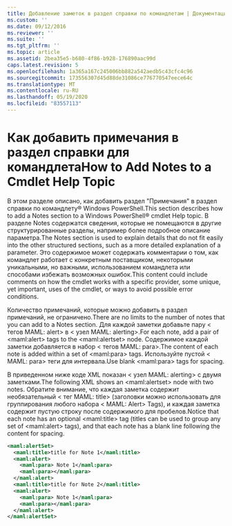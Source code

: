 ```yaml
---
title: Добавление заметок в раздел справки по командлетам | Документация Майкрософт
ms.custom: ''
ms.date: 09/12/2016
ms.reviewer: ''
ms.suite: ''
ms.tgt_pltfrm: ''
ms.topic: article
ms.assetid: 2bea35e5-b680-4f86-b928-176890aac99d
caps.latest.revision: 5
ms.openlocfilehash: 1a365a167c245006bb882a542aedb5c43cfc4c96
ms.sourcegitcommit: 173556307d45d88de31086ce776770547eece64c
ms.translationtype: MT
ms.contentlocale: ru-RU
ms.lasthandoff: 05/19/2020
ms.locfileid: "83557113"
---
```

# <a name="how-to-add-notes-to-a-cmdlet-help-topic"></a><span data-ttu-id="f73ba-102">Как добавить примечания в раздел справки для командлета</span><span class="sxs-lookup"><span data-stu-id="f73ba-102">How to Add Notes to a Cmdlet Help Topic</span></span>

<span data-ttu-id="f73ba-103">В этом разделе описано, как добавить раздел "Примечания" в раздел справки по командлету® Windows PowerShell.</span><span class="sxs-lookup"><span data-stu-id="f73ba-103">This section describes how to add a Notes section to a Windows PowerShell® cmdlet Help topic.</span></span> <span data-ttu-id="f73ba-104">В разделе Notes содержатся сведения, которые не помещаются в другие структурированные разделы, например более подробное описание параметра.</span><span class="sxs-lookup"><span data-stu-id="f73ba-104">The Notes section is used to explain details that do not fit easily into the other structured sections, such as a more detailed explanation of a parameter.</span></span> <span data-ttu-id="f73ba-105">Это содержимое может содержать комментарии о том, как командлет работает с конкретным поставщиком, некоторыми уникальными, но важными, использованием командлета или способами избежать возможных ошибок.</span><span class="sxs-lookup"><span data-stu-id="f73ba-105">This content could include comments on how the cmdlet works with a specific provider, some unique, yet important, uses of the cmdlet, or ways to avoid possible error conditions.</span></span>

<span data-ttu-id="f73ba-106">Количество примечаний, которые можно добавить в раздел примечаний, не ограничено.</span><span class="sxs-lookup"><span data-stu-id="f73ba-106">There are no limits to the number of notes that you can add to a Notes section.</span></span> <span data-ttu-id="f73ba-107">Для каждой заметки добавьте пару \< тегов MAML: alert> в \< узел MAML: alerting>.</span><span class="sxs-lookup"><span data-stu-id="f73ba-107">For each note, add a pair of \<maml:alert> tags to the \<maml:alertset> node.</span></span> <span data-ttu-id="f73ba-108">Содержимое каждой заметки добавляется в набор \< тегов MAML: para>.</span><span class="sxs-lookup"><span data-stu-id="f73ba-108">The content of each note is added within a set of \<maml:para> tags.</span></span> <span data-ttu-id="f73ba-109">Используйте пустой \< MAML: para> теги для интервала.</span><span class="sxs-lookup"><span data-stu-id="f73ba-109">Use blank \<maml:para> tags for spacing.</span></span>

<span data-ttu-id="f73ba-110">В приведенном ниже коде XML показан \< узел MAML: alerting> с двумя заметками.</span><span class="sxs-lookup"><span data-stu-id="f73ba-110">The following XML shows an \<maml:alertset> node with two notes.</span></span> <span data-ttu-id="f73ba-111">Обратите внимание, что каждая заметка содержит необязательный \< тег MAML: title> (заголовки можно использовать для группирования любого набора \< MAML: Alert> Tags), и каждая заметка содержит пустую строку после содержимого для пробелов.</span><span class="sxs-lookup"><span data-stu-id="f73ba-111">Notice that each note has an optional \<maml:title> tag (titles can be used to group any set of \<maml:alert> tags), and that each note has a blank line following the content for spacing.</span></span>

```xml
<maml:alertSet>
  <maml:title>title for Note 1</maml:title>
  <maml:alert>
    <maml:para> Note 1</maml:para>
    <maml:para></maml:para>
  </maml:alert>
  <maml:title>title for Note 2</maml:title>
  <maml:alert>
    <maml:para> Note 1</maml:para>
    <maml:para></maml:para>
  </maml:alert>
</maml:alertSet>
```
